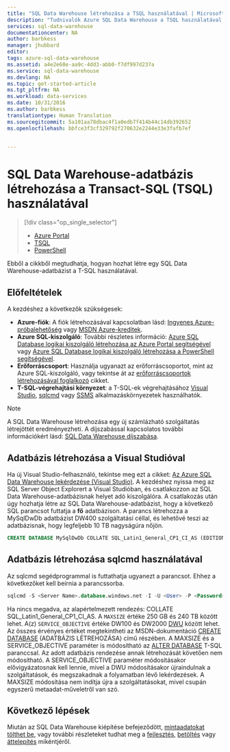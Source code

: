 ```yaml
---
title: "SQL Data Warehouse létrehozása a TSQL használatával | Microsoft Docs"
description: "Tudnivalók Azure SQL Data Warehouse a TSQL használatával történő létrehozásáról"
services: sql-data-warehouse
documentationcenter: NA
author: barbkess
manager: jhubbard
editor: 
tags: azure-sql-data-warehouse
ms.assetid: a4e2e68e-aa9c-4dd3-abb0-f7df997d237a
ms.service: sql-data-warehouse
ms.devlang: NA
ms.topic: get-started-article
ms.tgt_pltfrm: NA
ms.workload: data-services
ms.date: 10/31/2016
ms.author: barbkess
translationtype: Human Translation
ms.sourcegitcommit: 5a101aa78dbac4f1a0edb7f414b44c14db392652
ms.openlocfilehash: bbfce3f3cf329792f270632e2244e33e3fafb7ef


---
```

# <a name="create-a-sql-data-warehouse-database-by-using-transact-sql-tsql"></a>SQL Data Warehouse-adatbázis létrehozása a Transact-SQL (TSQL) használatával
> [!div class="op_single_selector"]
> * [Azure Portal](sql-data-warehouse-get-started-provision.md)
> * [TSQL](sql-data-warehouse-get-started-create-database-tsql.md)
> * [PowerShell](sql-data-warehouse-get-started-provision-powershell.md)
>
>

Ebből a cikkből megtudhatja, hogyan hozhat létre egy SQL Data Warehouse-adatbázist a T-SQL használatával.

## <a name="prerequisites"></a>Előfeltételek
A kezdéshez a következők szükségesek:

* **Azure-fiók**: A fiók létrehozásával kapcsolatban lásd: [Ingyenes Azure-próbalehetőség][Ingyenes Azure-próbalehetőség] vagy [MSDN Azure-kreditek][MSDN Azure-kreditek].
* **Azure SQL-kiszolgáló**: További részletes információ: [Azure SQL Database logikai kiszolgáló létrehozása az Azure Portal segítségével][Azure SQL Database logikai kiszolgáló létrehozása az Azure Portal segítségével] vagy [Azure SQL Database logikai kiszolgáló létrehozása a PowerShell segítségével][Azure SQL Database logikai kiszolgáló létrehozása a PowerShell segítségével].
* **Erőforráscsoport**: Használja ugyanazt az erőforráscsoportot, mint az Azure SQL-kiszolgáló, vagy tekintse át az [erőforráscsoportok létrehozásával foglalkozó][erőforráscsoportok létrehozása] cikket.
* **T-SQL-végrehajtási környezet**: a T-SQL-ek végrehajtásához [Visual Studio][A Visual Studio és az SSDT telepítése], [sqlcmd][sqlcmd] vagy [SSMS][SSMS] alkalmazáskörnyezetek használhatók.

> [!NOTE]
> A SQL Data Warehouse létrehozása egy új számlázható szolgáltatás létrejöttét eredményezheti.  A díjszabással kapcsolatos további információkért lásd: [SQL Data Warehouse díjszabása][SQL Data Warehouse díjszabása].
>
>

## <a name="create-a-database-with-visual-studio"></a>Adatbázis létrehozása a Visual Studióval
Ha új Visual Studio-felhasználó, tekintse meg ezt a cikket: [Az Azure SQL Data Warehouse lekérdezése (Visual Studio)][Az Azure SQL Data Warehouse lekérdezése (Visual Studio)].  A kezdéshez nyissa meg az SQL Server Object Explorert a Visual Studióban, és csatlakozzon az SQL Data Warehouse-adatbázisnak helyet adó kiszolgálóra.  A csatlakozás után úgy hozhatja létre az SQL Data Warehouse-adatbázist, hogy a következő SQL parancsot futtatja a **fő** adatbázison.  A parancs létrehozza a MySqlDwDb adatbázist DW400 szolgáltatási céllal, és lehetővé teszi az adatbázisnak, hogy legfeljebb 10 TB nagyságúra nőjön.

```sql
CREATE DATABASE MySqlDwDb COLLATE SQL_Latin1_General_CP1_CI_AS (EDITION='datawarehouse', SERVICE_OBJECTIVE = 'DW400', MAXSIZE= 10240 GB);
```

## <a name="create-a-database-with-sqlcmd"></a>Adatbázis létrehozása sqlcmd használatával
Az sqlcmd segédprogrammal is futtathatja ugyanezt a parancsot. Ehhez a következőket kell beírnia a parancssorba.

```sql
sqlcmd -S <Server Name>.database.windows.net -I -U <User> -P <Password> -Q "CREATE DATABASE MySqlDwDb COLLATE SQL_Latin1_General_CP1_CI_AS (EDITION='datawarehouse', SERVICE_OBJECTIVE = 'DW400', MAXSIZE= 10240 GB)"
```

Ha nincs megadva, az alapértelmezett rendezés: COLLATE SQL_Latin1_General_CP1_CI_AS.  A `MAXSIZE` értéke 250 GB és 240 TB között lehet.  A(z) `SERVICE_OBJECTIVE` értéke DW100 és DW2000 [DWU][DWU] között lehet.  Az összes érvényes értéket megtekintheti az MSDN-dokumentáció [CREATE DATABASE][CREATE DATABASE] (ADATBÁZIS LÉTREHOZÁSA) című részében.  A MAXSIZE és a SERVICE_OBJECTIVE paraméter is módosítható az [ALTER DATABASE][ALTER DATABASE] T-SQL paranccsal.  Az adott adatbázis rendezése annak létrehozását követően nem módosítható.   A SERVICE_OBJECTIVE paraméter módosításakor elővigyázatosnak kell lennie, mivel a DWU módosításakor újraindulnak a szolgáltatások, és megszakadnak a folyamatban lévő lekérdezések.  A MAXSIZE módosítása nem indítja újra a szolgáltatásokat, mivel csupán egyszerű metaadat-műveletről van szó.

## <a name="next-steps"></a>Következő lépések
Miután az SQL Data Warehouse kiépítése befejeződött, [mintaadatokat tölthet be][mintaadatok betöltése], vagy további részleteket tudhat meg a [fejlesztés][fejlesztés], [betöltés][betöltés] vagy [áttelepítés][áttelepítés] mikéntjéről.

<!--Article references-->
[DWU]: ./sql-data-warehouse-overview-what-is.md#data-warehouse-units
[SQL Data Warehouse létrehozása az Azure Portalról]: sql-data-warehouse-get-started-provision.md
[Az Azure SQL Data Warehouse lekérdezése (Visual Studio)]: sql-data-warehouse-query-visual-studio.md
[áttelepítés]: sql-data-warehouse-overview-migrate.md
[fejlesztés]: sql-data-warehouse-overview-develop.md
[betöltés]: sql-data-warehouse-overview-load.md
[mintaadatok betöltése]: sql-data-warehouse-load-sample-databases.md
[Azure SQL Database logikai kiszolgáló létrehozása az Azure Portal segítségével]: ../sql-database/sql-database-get-started.md#create-logical-server-bk
[Azure SQL Database logikai kiszolgáló létrehozása a PowerShell segítségével]: ../sql-database/sql-database-get-started-powershell.md#database-setup-create-a-resource-group-server-and-firewall-rule
[erőforráscsoportok létrehozása]: ../resource-group-template-deploy-portal.md#create-resource-group
[A Visual Studio és az SSDT telepítése]: sql-data-warehouse-install-visual-studio.md
[sqlcmd]: sql-data-warehouse-get-started-connect-sqlcmd.md

<!--MSDN references-->
[CREATE DATABASE]: https://msdn.microsoft.com/library/mt204021.aspx
[ALTER DATABASE]: https://msdn.microsoft.com/library/mt204042.aspx
[SSMS]: https://msdn.microsoft.com/library/mt238290.aspx

<!--Other Web references-->
[SQL Data Warehouse díjszabása]: https://azure.microsoft.com/pricing/details/sql-data-warehouse/
[Ingyenes Azure-próbalehetőség]: https://azure.microsoft.com/pricing/free-trial/?WT.mc_id=A261C142F
[MSDN Azure-kreditek]: https://azure.microsoft.com/pricing/member-offers/msdn-benefits-details/?WT.mc_id=A261C142F



<!--HONumber=Nov16_HO2-->


